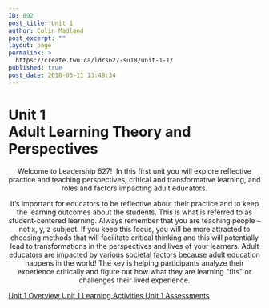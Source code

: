 ```yaml
---
ID: 892
post_title: Unit 1
author: Colin Madland
post_excerpt: ""
layout: page
permalink: >
  https://create.twu.ca/ldrs627-su18/unit-1-1/
published: true
post_date: 2018-06-11 13:48:34
---
```

<!--themify_builder_static--><h1>Unit 1<br/>Adult Learning Theory and Perspectives</h1>
 <p style="text-align: center;">Welcome to Leadership 627!  In this first unit you will explore reflective practice and teaching perspectives, critical and transformative learning, and roles and factors impacting adult educators.</p> <p style="text-align: center;">It&#8217;s important for educators to be reflective about their practice and to keep the learning outcomes about the students. This is what is referred to as student-centered learning. Always remember that you are teaching people &#8211; not x, y, z subject. If you keep this focus, you will be more attracted to choosing methods that will facilitate critical thinking and this will potentially lead to transformations in the perspectives and lives of your learners. Adult educators are impacted by various societal factors because adult education happens in the world! The key is helping participants analyze their experience critically and figure out how what they are learning &#34;fits&#34; or challenges their lived experience.</p>
 
 <a href="https://create.twu.ca/ldrs627-su18/unit-1-overview/"> Unit 1 Overview </a> <a href="https://create.twu.ca/ldrs627-su18/unit-1-topic-1/"> Unit 1 Learning Activities </a> <a href="https://create.twu.ca/ldrs627-su18/unit-1-topic-2/"> Unit 1 Assessments </a><!--/themify_builder_static-->
